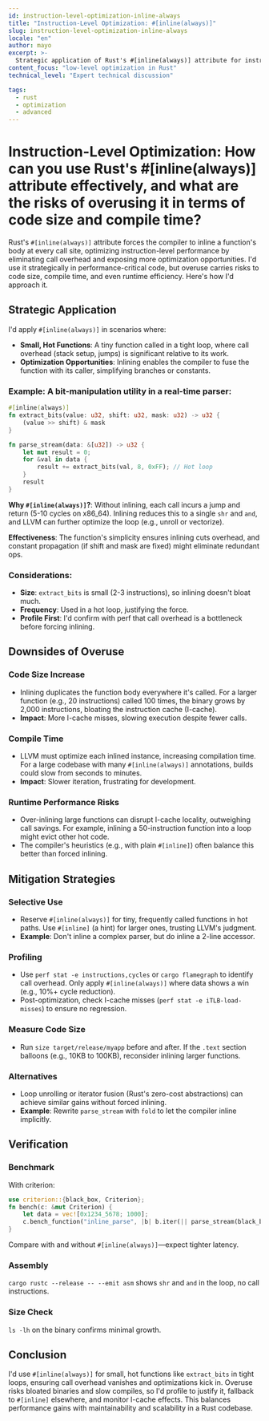 ```yaml
---
id: instruction-level-optimization-inline-always
title: "Instruction-Level Optimization: #[inline(always)]"
slug: instruction-level-optimization-inline-always
locale: "en"
author: mayo
excerpt: >-
  Strategic application of Rust's #[inline(always)] attribute for instruction-level optimization, covering effective usage patterns and risks of overuse
content_focus: "low-level optimization in Rust"
technical_level: "Expert technical discussion"

tags:
  - rust
  - optimization
  - advanced
---
```


# Instruction-Level Optimization: How can you use Rust's #[inline(always)] attribute effectively, and what are the risks of overusing it in terms of code size and compile time?

Rust's `#[inline(always)]` attribute forces the compiler to inline a function's body at every call site, optimizing instruction-level performance by eliminating call overhead and exposing more optimization opportunities. I'd use it strategically in performance-critical code, but overuse carries risks to code size, compile time, and even runtime efficiency. Here's how I'd approach it.

## Strategic Application

I'd apply `#[inline(always)]` in scenarios where:

- **Small, Hot Functions**: A tiny function called in a tight loop, where call overhead (stack setup, jumps) is significant relative to its work.
- **Optimization Opportunities**: Inlining enables the compiler to fuse the function with its caller, simplifying branches or constants.

### Example: A bit-manipulation utility in a real-time parser:

```rust
#[inline(always)]
fn extract_bits(value: u32, shift: u32, mask: u32) -> u32 {
    (value >> shift) & mask
}

fn parse_stream(data: &[u32]) -> u32 {
    let mut result = 0;
    for &val in data {
        result += extract_bits(val, 8, 0xFF); // Hot loop
    }
    result
}
```

**Why `#[inline(always)]`?**: Without inlining, each call incurs a jump and return (5-10 cycles on x86_64). Inlining reduces this to a single `shr` and `and`, and LLVM can further optimize the loop (e.g., unroll or vectorize).

**Effectiveness**: The function's simplicity ensures inlining cuts overhead, and constant propagation (if shift and mask are fixed) might eliminate redundant ops.

### Considerations:

- **Size**: `extract_bits` is small (2-3 instructions), so inlining doesn't bloat much.
- **Frequency**: Used in a hot loop, justifying the force.
- **Profile First**: I'd confirm with perf that call overhead is a bottleneck before forcing inlining.

## Downsides of Overuse

### Code Size Increase
- Inlining duplicates the function body everywhere it's called. For a larger function (e.g., 20 instructions) called 100 times, the binary grows by 2,000 instructions, bloating the instruction cache (I-cache).
- **Impact**: More I-cache misses, slowing execution despite fewer calls.

### Compile Time
- LLVM must optimize each inlined instance, increasing compilation time. For a large codebase with many `#[inline(always)]` annotations, builds could slow from seconds to minutes.
- **Impact**: Slower iteration, frustrating for development.

### Runtime Performance Risks
- Over-inlining large functions can disrupt I-cache locality, outweighing call savings. For example, inlining a 50-instruction function into a loop might evict other hot code.
- The compiler's heuristics (e.g., with plain `#[inline]`) often balance this better than forced inlining.

## Mitigation Strategies

### Selective Use
- Reserve `#[inline(always)]` for tiny, frequently called functions in hot paths. Use `#[inline]` (a hint) for larger ones, trusting LLVM's judgment.
- **Example**: Don't inline a complex parser, but do inline a 2-line accessor.

### Profiling
- Use `perf stat -e instructions,cycles` or `cargo flamegraph` to identify call overhead. Only apply `#[inline(always)]` where data shows a win (e.g., 10%+ cycle reduction).
- Post-optimization, check I-cache misses (`perf stat -e iTLB-load-misses`) to ensure no regression.

### Measure Code Size
- Run `size target/release/myapp` before and after. If the `.text` section balloons (e.g., 10KB to 100KB), reconsider inlining larger functions.

### Alternatives
- Loop unrolling or iterator fusion (Rust's zero-cost abstractions) can achieve similar gains without forced inlining.
- **Example**: Rewrite `parse_stream` with `fold` to let the compiler inline implicitly.

## Verification

### Benchmark
With criterion:

```rust
use criterion::{black_box, Criterion};
fn bench(c: &mut Criterion) {
    let data = vec![0x1234_5678; 1000];
    c.bench_function("inline_parse", |b| b.iter(|| parse_stream(black_box(&data))));
}
```

Compare with and without `#[inline(always)]`—expect tighter latency.

### Assembly
`cargo rustc --release -- --emit asm` shows `shr` and `and` in the loop, no call instructions.

### Size Check
`ls -lh` on the binary confirms minimal growth.

## Conclusion

I'd use `#[inline(always)]` for small, hot functions like `extract_bits` in tight loops, ensuring call overhead vanishes and optimizations kick in. Overuse risks bloated binaries and slow compiles, so I'd profile to justify it, fallback to `#[inline]` elsewhere, and monitor I-cache effects. This balances performance gains with maintainability and scalability in a Rust codebase.
